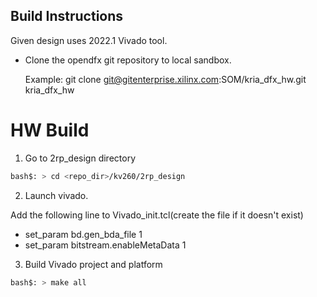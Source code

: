 ## Build Instructions 
Given design uses 2022.1 Vivado tool.
- Clone the opendfx git repository to local sandbox.

	Example:  git clone git@gitenterprise.xilinx.com:SOM/kria_dfx_hw.git kria_dfx_hw

# HW Build 

1. Go to 2rp_design directory
```bash
bash$: > cd <repo_dir>/kv260/2rp_design
```

2. Launch vivado. 

Add the following line to Vivado_init.tcl(create the file if it doesn't exist)

- set_param bd.gen_bda_file 1
- set_param bitstream.enableMetaData 1

3. Build Vivado project and platform
```bash
bash$: > make all 
```

	


